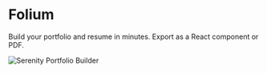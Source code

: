 # Folium

Build your portfolio and resume in minutes. Export as a React component or PDF.

![Serenity Portfolio Builder](https://i.ibb.co/BKcfZwct/opengraph.jpg)